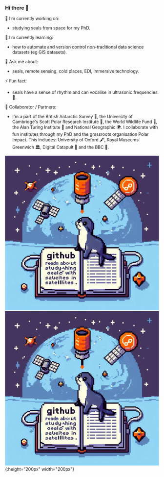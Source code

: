 ### Hi there 👋

🔭 I’m currently working on: 
* studying seals from space for my PhD.

🌱 I’m currently learning: 
* how to automate and version control non-traditional data science datasets (eg GIS datasets).

💬 Ask me about: 
* seals, remote sensing, cold places, EDI, immersive technology.

⚡ Fun fact: 
* seals have a sense of rhythm and can vocalise in ultrasonic frequencies 🦭.

🌃 Collaborator / Partners:
* I'm a part of the British Antarctic Survey 🗻, the University of Cambridge's Scott Polar Research Institute 📖, the World Wildlife Fund 🐼, the Alan Turing Institute 🧠 and National Geographic 🌍. I collaborate with fun institutes through my PhD and the grassroots organisation Polar Impact. This includes: University of Oxford 🖋, Royal Museums Greenwich 🏛, Digital Catapult 💽 and the BBC 🎥.     


![alt text](https://github.com/psg32/psg32/blob/main/figures/Designer.png)
![alt text](https://github.com/psg32/psg32/blob/main/figures/Designer.png){:height="200px" width="200px"}


